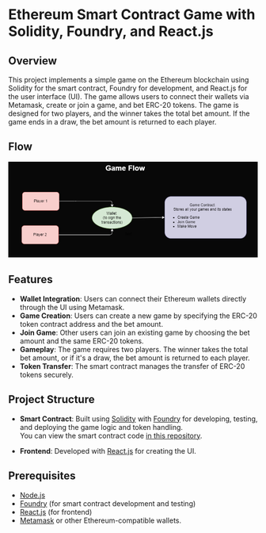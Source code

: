 # Ethereum Smart Contract Game with Solidity, Foundry, and React.js

## Overview

This project implements a simple game on the Ethereum blockchain using Solidity for the smart contract, Foundry for development, and React.js for the user interface (UI). The game allows users to connect their wallets via Metamask, create or join a game, and bet ERC-20 tokens. The game is designed for two players, and the winner takes the total bet amount. If the game ends in a draw, the bet amount is returned to each player.

## Flow

![Game Flow](/public/flow.png)

## Features

- **Wallet Integration**: Users can connect their Ethereum wallets directly through the UI using Metamask.
- **Game Creation**: Users can create a new game by specifying the ERC-20 token contract address and the bet amount.
- **Join Game**: Other users can join an existing game by choosing the bet amount and the same ERC-20 tokens.
- **Gameplay**: The game requires two players. The winner takes the total bet amount, or if it's a draw, the bet amount is returned to each player.
- **Token Transfer**: The smart contract manages the transfer of ERC-20 tokens securely.

## Project Structure

- **Smart Contract**: Built using [Solidity](https://soliditylang.org/) with [Foundry](https://book.getfoundry.sh/) for developing, testing, and deploying the game logic and token handling.  
  You can view the smart contract code [in this repository](https://github.com/luffy487/tic-tac-toe).

- **Frontend**: Developed with [React.js](https://reactjs.org/) for creating the UI.

## Prerequisites

- [Node.js](https://nodejs.org/en/)
- [Foundry](https://book.getfoundry.sh/getting-started/installation) (for smart contract development and testing)
- [React.js](https://reactjs.org/docs/getting-started.html) (for frontend)
- [Metamask](https://metamask.io/) or other Ethereum-compatible wallets.
